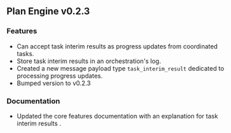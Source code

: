 ## Plan Engine v0.2.3

### Features
- Can accept task interim results as progress updates from coordinated tasks.
- Store task interim results in an orchestration's log.
- Created a new message payload type `task_interim_result` dedicated to processing progress updates.    
- Bumped version to v0.2.3

### Documentation
- Updated the core features documentation with an explanation for task interim results . 
